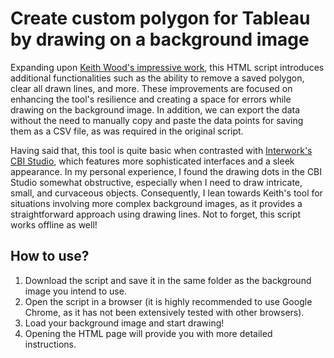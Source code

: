 # Create custom polygon for Tableau by drawing on a background image

Expanding upon [Keith Wood's impressive work](https://tableauandbehold.com/2015/04/13/creating-custom-polygons-on-a-background-image/), this HTML script introduces additional functionalities such as the ability to remove a saved polygon, clear all drawn lines, and more. These improvements are focused on enhancing the tool's resilience and creating a space for errors while drawing on the background image. In addition, we can export the data without the need to manually copy and paste the data points for saving them as a CSV file, as was required in the original script.

Having said that, this tool is quite basic when contrasted with [Interwork's CBI Studio](https://cbistudio.interworks.com/#), which features more sophisticated interfaces and a sleek appearance. In my personal experience, I found the drawing dots in the CBI Studio somewhat obstructive, especially when I need to draw intricate, small, and curvaceous objects. Consequently, I lean towards Keith's tool for situations involving more complex background images, as it provides a straightforward approach using drawing lines. Not to forget, this script works offline as well! 

## How to use?
1. Download the script and save it in the same folder as the background image you intend to use. 
2. Open the script in a browser (it is highly recommended to use Google Chrome, as it has not been extensively tested with other browsers).
3. Load your background image and start drawing! 
4. Opening the HTML page will provide you with more detailed instructions.
